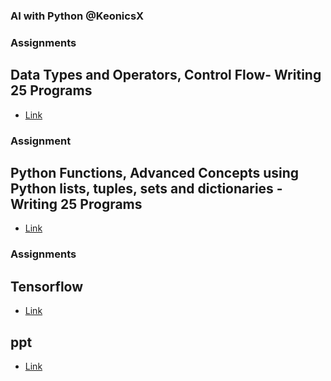 ### AI with Python @KeonicsX
### Assignments
## Data Types and Operators, Control Flow- Writing 25 Programs
- [Link](https://bit.ly/3DXocMw)
### Assignment 
## Python Functions, Advanced Concepts using Python lists, tuples, sets and dictionaries - Writing 25 Programs
- [Link]()
### Assignments
## Tensorflow
- [Link](https://bit.ly/3DXocMw)
## ppt
- [Link](https://bit.ly/3hyl8id)
